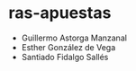 # ras-apuestas

 - Guillermo Astorga Manzanal
 - Esther González de Vega
 - Santiado Fidalgo Sallés
